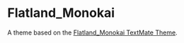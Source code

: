 # Flatland_Monokai

A theme based on the [Flatland_Monokai TextMate Theme](http://colorsublime.com/theme/Flatland_Monokai).
